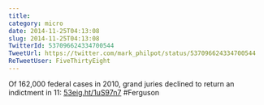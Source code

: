 ```yaml
---
title: 
category: micro
date: 2014-11-25T04:13:08
slug: 2014-11-25T04:13:08
TwitterId: 537096624334700544
TweetUrl: https://twitter.com/mark_philpot/status/537096624334700544
ReTweetUser: FiveThirtyEight
---
```


<i class="fa fa-retweet" aria-hidden="true"></i> Of 162,000 federal cases in 2010, grand juries declined to return an indictment in 11: [53eig.ht/1uS97n7](http://53eig.ht/1uS97n7) #Ferguson